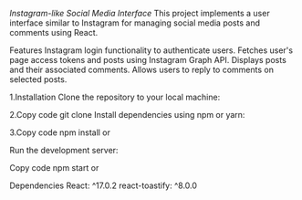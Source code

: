 *Instagram-like Social Media Interface*
This project implements a user interface similar to Instagram for managing social media posts and comments using React.

Features
Instagram login functionality to authenticate users.
Fetches user's page access tokens and posts using Instagram Graph API.
Displays posts and their associated comments.
Allows users to reply to comments on selected posts.

1.Installation
Clone the repository to your local machine:


2.Copy code
git clone <repository-url>
Install dependencies using npm or yarn:


3.Copy code
npm install
or


Run the development server:


Copy code
npm start
or



Dependencies
React: ^17.0.2
react-toastify: ^8.0.0
